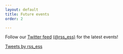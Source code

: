 ```yaml
---
layout: default
title: Future events
order: 2

---
```



Follow our [Twitter feed](https://twitter.com/rss_ess) [(@rss_ess)](https://twitter.com/rss_ess) for the latest events!

<a class="twitter-timeline" href="https://twitter.com/rss_ess?ref_src=twsrc%5Etfw">Tweets by rss_ess</a> <script async src="https://platform.twitter.com/widgets.js" charset="utf-8"></script> 
